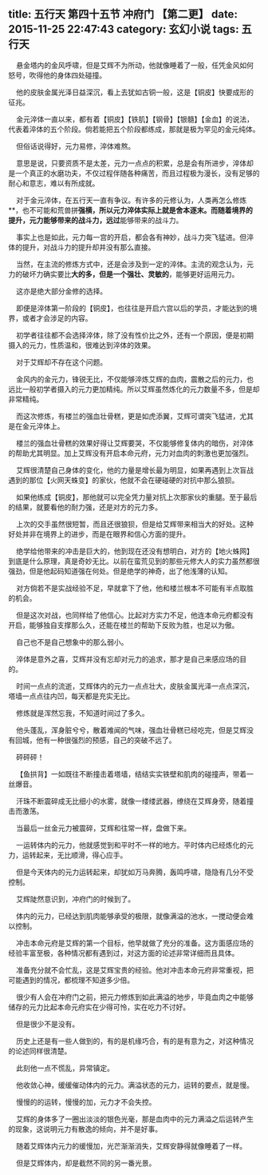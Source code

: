 title: 五行天 第四十五节 冲府门 【第二更】
date: 2015-11-25 22:47:43
category: 玄幻小说
tags: 五行天
---
&nbsp;&nbsp;&nbsp;&nbsp;悬金塔内的金风呼啸，但是艾辉不为所动，他就像睡着了一般，任凭金风如何怒号，吹得他的身体四处碰撞。

&nbsp;&nbsp;&nbsp;&nbsp;他的皮肤金属光泽日益深沉，看上去犹如古铜一般，这是【铜皮】快要成形的征兆。

&nbsp;&nbsp;&nbsp;&nbsp;金元淬体一直以来，都有着【铜皮】【铁肌】【钢骨】【银髓】【金血】的说法，代表着淬体的五个阶段。倘若能把五个阶段都练成，那就是极为罕见的金元纯体。

&nbsp;&nbsp;&nbsp;&nbsp;但俗话说得好，元力易修，淬体难熬。

&nbsp;&nbsp;&nbsp;&nbsp;意思是说，只要资质不是太差，元力一点点的积累，总是会有所进步，淬体却是一个真正的水磨功夫，不仅过程伴随各种痛苦，而且过程极为漫长，没有足够的耐心和意志，难以有所成就。

&nbsp;&nbsp;&nbsp;&nbsp;对于金元淬体，在五行天一直有争议。有许多的元修认为，人类再怎么修炼**，也不可能和荒兽拼**强横，所以元力淬体实际上就是舍本逐末。而随着境界的提升，元力能够带来的战斗力，远过**能够带来的战斗力。

&nbsp;&nbsp;&nbsp;&nbsp;事实上也是如此，元力每一宫的开启，都会各有神妙，战斗力突飞猛进。但淬体的提升，对战斗力的提升却并没有那么直接。

&nbsp;&nbsp;&nbsp;&nbsp;当然，在主流的修炼方式中，还是会涉及到一定的淬体。主流的观念认为，元力的破坏力确实要比**大的多，但是一个强壮、灵敏的**，能够更好运用元力。

&nbsp;&nbsp;&nbsp;&nbsp;这亦是绝大部分金修的选择。

&nbsp;&nbsp;&nbsp;&nbsp;即便是淬体第一阶段的【铜皮】，也往往是开启六宫以后的学员，才能达到的境界，或者才会涉足的内容。

&nbsp;&nbsp;&nbsp;&nbsp;初学者往往都不会选择淬体，除了没有性价比之外，还有一个原因，便是初期摄入的元力，性质温和，很难达到淬体的效果。

&nbsp;&nbsp;&nbsp;&nbsp;对于艾辉却不存在这个问题。

&nbsp;&nbsp;&nbsp;&nbsp;金风内的金元力，锋锐无比，不仅能够淬炼艾辉的血肉，震散之后的元力，也远比一般初学者摄入的元力更加精纯。所以艾辉虽然炼化的元力数量不多，但是却非常精纯。

&nbsp;&nbsp;&nbsp;&nbsp;而这次修炼，有楼兰的强血壮骨糕，更是如虎添翼，艾辉可谓突飞猛进，尤其是在金元淬体上。

&nbsp;&nbsp;&nbsp;&nbsp;楼兰的强血壮骨糕的效果好得让艾辉要哭，不仅能够修复体内的暗伤，对淬体的帮助尤其明显。加上艾辉没有开启本命元府，元力对血肉的刺激也更加强烈。

&nbsp;&nbsp;&nbsp;&nbsp;艾辉很清楚自己身体的变化，他的力量是增长最为明显，如果再遇到上次盲战遇到的那位【火网天蛛变】的家伙，他就不会在硬碰硬的对抗中那么狼狈。

&nbsp;&nbsp;&nbsp;&nbsp;如果他练成【铜皮】，那他就可以完全凭力量对抗上次那家伙的重腿。至于最后的结果，就要看他的耐力强，还是对方的元力多。

&nbsp;&nbsp;&nbsp;&nbsp;上次的交手虽然很短暂，而且还很狼狈，但是给艾辉带来相当大的好处。这种好处并非在境界上的进步，而是在眼界和信心方面的提升。

&nbsp;&nbsp;&nbsp;&nbsp;绝学给他带来的冲击是巨大的，他到现在还没有想明白，对方的【地火蛛网】到底是什么原理，真是奇妙无比。以前在蛮荒见到的那些元修大人的实力虽然都很强劲，但是他起码知道强在何处。但是绝学的神奇，出了他浅薄的认知。

&nbsp;&nbsp;&nbsp;&nbsp;对方倘若不是实战经验不足，早就拿下了他，他和楼兰根本不可能有半点取胜的机会。

&nbsp;&nbsp;&nbsp;&nbsp;但是这次对战，也同样给了他信心。比起对方实力不足，他连本命元府都没有开启，能够独自支撑那么久，还能在楼兰的帮助下反败为胜，也足以为傲。

&nbsp;&nbsp;&nbsp;&nbsp;自己也不是自己想象中的那么弱小。

&nbsp;&nbsp;&nbsp;&nbsp;淬体是意外之喜，艾辉并没有忘却对元力的追求，那才是自己来感应场的目的。

&nbsp;&nbsp;&nbsp;&nbsp;时间一点点的流逝，艾辉体内的元力一点点壮大，皮肤金属光泽一点点深沉，塔墙一点点往内凹，每天都是充实无比。

&nbsp;&nbsp;&nbsp;&nbsp;修炼就是浑然忘我，不知道时间过了多久。

&nbsp;&nbsp;&nbsp;&nbsp;他头蓬乱，浑身脏兮兮，散着难闻的气味，强血壮骨糕已经吃完，但是艾辉没有回城，他有一种很强烈的预感，自己的突破不远了。

&nbsp;&nbsp;&nbsp;&nbsp;砰砰砰！

&nbsp;&nbsp;&nbsp;&nbsp;【鱼拱背】一如既往不断撞击着塔墙，结结实实铁壁和肌肉的碰撞声，带着一丝爆音。

&nbsp;&nbsp;&nbsp;&nbsp;汗珠不断震碎成无比细小的水雾，就像一缕缕武器，缭绕在艾辉身旁，随着撞击而激荡。

&nbsp;&nbsp;&nbsp;&nbsp;当最后一丝金元力被震碎，艾辉和往常一样，盘做下来。

&nbsp;&nbsp;&nbsp;&nbsp;一运转体内的元力，他就感觉到和平时不一样的地方。平时体内已经炼化的元力，运转起来，无比顺滑，得心应手。

&nbsp;&nbsp;&nbsp;&nbsp;但是今天体内的元力运转起来，却犹如万马奔腾，轰鸣呼啸，隐隐有几分不受控制。

&nbsp;&nbsp;&nbsp;&nbsp;艾辉陡然意识到，冲府门的时候到了。

&nbsp;&nbsp;&nbsp;&nbsp;体内的元力，已经达到肌肉能够承受的极限，就像满溢的池水，一搅动便会难以控制。

&nbsp;&nbsp;&nbsp;&nbsp;冲击本命元府是艾辉的第一个目标，他早就做了充分的准备。这方面感应场的经验丰富至极，各种情况都有遇到过，对这方面的论述非常详细而且具体。

&nbsp;&nbsp;&nbsp;&nbsp;准备充分就不会忙乱，这是艾辉宝贵的经验。他对冲击本命元府非常重视，把可能遇到的情况，都梳理不知道多少倍。

&nbsp;&nbsp;&nbsp;&nbsp;很少有人会在冲府门之前，把元力修炼到如此满溢的地步，毕竟血肉之中能够储存的元力比起本命元府实在少得可怜，实在吃力不讨好。

&nbsp;&nbsp;&nbsp;&nbsp;但是很少不是没有。

&nbsp;&nbsp;&nbsp;&nbsp;历史上还是有一些人做到的，有的是机缘巧合，有的是有意为之，对这种情况的论述同样很清楚。

&nbsp;&nbsp;&nbsp;&nbsp;此刻他一点不慌乱，异常镇定。

&nbsp;&nbsp;&nbsp;&nbsp;他收敛心神，缓缓催动体内的元力。满溢状态的元力，运转的要点，就是慢。

&nbsp;&nbsp;&nbsp;&nbsp;慢慢的的运转，慢慢的加，元力才不会失控。

&nbsp;&nbsp;&nbsp;&nbsp;艾辉的身体多了一圈出淡淡的银色光毫，那是血肉中的元力满溢之后运转产生的现象，这说明元力有散逸的倾向，并不是好事。

&nbsp;&nbsp;&nbsp;&nbsp;随着艾辉体内元力的缓慢加，光芒渐渐消失，艾辉安静得就像睡着了一样。

&nbsp;&nbsp;&nbsp;&nbsp;但是艾辉体内，却是截然不同的另一番光景。